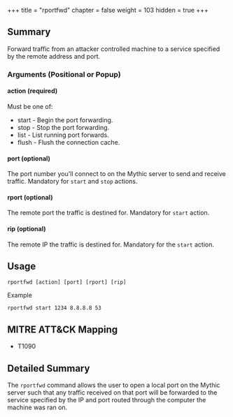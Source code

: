 +++
title = "rportfwd"
chapter = false
weight = 103
hidden = true
+++

## Summary
Forward traffic from an attacker controlled machine to a service specified by the remote address and port.

### Arguments (Positional or Popup)

#### action (required)
Must be one of:
- start - Begin the port forwarding.
- stop - Stop the port forwarding.
- list - List running port forwards.
- flush - Flush the connection cache.

#### port (optional)
The port number you'll connect to on the Mythic server to send and receive traffic. Mandatory for `start` and `stop` actions.

#### rport (optional)
The remote port the traffic is destined for. Mandatory for `start` action.

#### rip (optional)
The remote IP the traffic is destined for. Mandatory for the `start` action.


## Usage
```
rportfwd [action] [port] [rport] [rip]
```

Example
```
rportfwd start 1234 8.8.8.8 53
```

## MITRE ATT&CK Mapping

- T1090

## Detailed Summary
The `rportfwd` command allows the user to open a local port on the Mythic server such that any traffic received on that port will be forwarded to the service specified by the IP and port routed through the computer the machine was ran on.